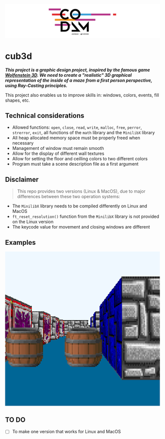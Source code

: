 [![Logo](https://github.com/qingqingqingli/readme_images/blob/master/codam_logo_1.png)](https://github.com/qingqingqingli/cub3d)

# cub3d
***This project is a graphic design project, inspired by the famous game [Wolfenstein 3D](http://users.atw.hu/wolf3d/). We need to create a "realistic" 3D graphical representation of the inside of a maze from a first person perspective, using Ray-Casting principles.***

This project also enables us to improve skills in: windows, colors, events, fill shapes, etc.

## Technical considerations

- Allowed functions: ```open```, ```close```, ```read```, ```write```, ```malloc```, ```free```, ```perror```, ```strerror```, ```exit```, all functions of the ```math``` library and the ```MinilibX``` library
- All heap allocated memory space must be properly freed when necessary
- Management of window must remain smooth
- Allow for the display of different wall textures
- Allow for setting the floor and ceilling colors to two different colors
- Program must take a scene description file as a first argument

## Disclaimer

> This repo provides two versions (Linux & MacOS), due to major differences between these two operation systems:
- The ```MinilibX``` library needs to be compiled differently on Linux and MacOS
- ```ft_reset_resolution()``` function from the ```MinilibX``` library is not provided on the Linux version
- The keycode value for movement and closing windows are different

## Examples

[![cub3d_0](https://github.com/qingqingqingli/readme_images/blob/master/cub3d_0.png)](https://github.com/qingqingqingli/cub3d)

## TO DO

- [ ] To make one version that works for Linux and MacOS 

<!-- to do list:
- Check how it works on Linux
- Add instructions on how to make it work on Linux
- Add Makefil to compile on MacOS and also Linux
- Find out what's different on the MacOS and Linux github version
- set the color to -1 so if not set correctly it won't run (done) -->

